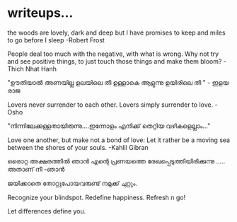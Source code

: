 # writeups...

the woods are lovely, dark and deep
but I have promises to keep
and miles to go before I sleep
                           -Robert Frost
           
           
 People deal too much with the negative, with what is wrong. Why not try and see positive things, to just touch those things and make them bloom?
                           -Thich Nhat Hanh


"ഊതിയാൽ  അണയില്ല  ഉലയിലെ  തീ 
ഉള്ളാകെ  ആളുന്നു  ഉയിരിലെ  തീ "
                                    - ഇളയ രാജ

Lovers never surrender to each other.
Lovers simply surrender to love.
                                   - Osho

"നിന്നിലേക്കുള്ളതായിരുന്നു....ഇന്നോളം എനിക്ക് തെറ്റിയ വഴികളെല്ലാം..."


Love one another, but make not a bond of love: Let it rather be a moving sea between the shores of your souls.
                                                                                              -Kahlil Gibran
                                                                                              
ഒരൊറ്റ അക്ഷരത്തിൽ ഞാൻ എന്റെ പ്രണയത്തെ രേഖപ്പെടുത്തിയിരിക്കുന്നു .....
അതാണ് നീ 
                                                                            -ഞാൻ


ജയിക്കാതെ തോറ്റുപോയവരുണ്ട് നമുക്ക് ചുറ്റും.


Recognize your blindspot.
Redefine happiness.
Refresh n go!

Let differences define you.
